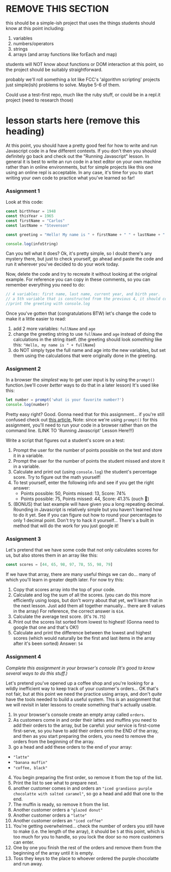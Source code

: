 # REMOVE THIS SECTION
this should be a simple-ish project that uses the things students should know at this point including:
1. variables
2. numbers/operators
3. strings
4. arrays (and array functions like forEach and map)

students will NOT know about functions or DOM interaction at this point, so the project should be suitably straightforward.

probably we'll roll something a lot like FCC's 'algorithm scripting' projects
just simple(ish) problems to solve.  Maybe 5-6 of them.

Could use a test-first repo, much like the ruby stuff, or could be in a repl.it project (need to research those)

# lesson starts here (remove this heading)
At this point, you should have a pretty good feel for how to write and run Javascript code in a few different contexts.  If you don't then you should definitely go back and check out the "Running Javascript" lesson. In general it is best to write an run code in a text editor on your own machine rather than in online environments, but for simple projects like this one using an online repl is acceptable.  In any case, it's time for you to start writing your own code to practice what you've learned so far!

### Assignment 1
Look at this code:
```javascript
const birthYear = 1948
const thisYear = 1965
const firstName = "Carlos"
const lastName = "Stevenson"

const greeting = "Hello! My name is " + firstName + " " + lastName + " and I am " + (thisYear - birthYear) + " years old."

console.log(infoString)
```
Can you tell what it does? Ok, it's pretty simple, so I doubt there's any mystery there, but just to check yourself, go ahead and paste the code and run it wherever you've decided to do your work today.

Now, delete the code and try to recreate it without looking at the original example.  For reference you can copy in these comments, so you can remember everything you need to do:

```javascript
// 4 variables: first name, last name, current year, and birth year.
// a 5th variable that is constructed from the previous 4, it should contain a greeting with the person's full name and their age.
//print the greeting with console.log
```
Once you've gotten that (congratulations BTW) let's change the code to make it a little easier to read:
1. add 2 more variables: `fullName` and `age`
2. change the greeting string to use `fullName` and `age` instead of doing the calculations in the string itself. (the greeting should look _something_ like this: `"Hello, my name is " + fullName`)
3. do NOT simply type the full name and age into the new variables, but set them using the calculations that were originally done in the greeting.

### Assignment 2
In a browser the _simplest_ way to get user input is by using the `prompt()` function.(we'll cover _better_ ways to do that in a later lesson) It's used like this:
```javascript
let number = prompt('what is your favorite number?')
console.log(number)
```
Pretty easy right? Good. Gonna need that for this assignment... if you're still confused check out [this article.](http://javascript.info/alert-prompt-confirm) Note: since we're using `prompt()` for this assignment, you'll need to run your code in a browser rather than on the command line. (LINK TO 'Running Javascript' Lesson Here!!!)

Write a script that figures out a student's score on a test:
1. Prompt the user for the number of points possible on the test and store it in a variable.
2. Prompt the user for the number of points the student missed and store it in a variable.
3. Calculate and print out (using `console.log`) the student's percentage score.  Try to figure out the math yourself!
4. To test yourself, enter the following info and see if you get the right answer: 
    - Points possible: 50, Points missed: 13, Score: 74%
    - Points possible: 75, Points missed: 44, Score: 41.3% (ouch 😬)
5. (BONUS) that last example will have given you a long repeating decimal.  Rounding in Javascript is relatively simple but you haven't learned how to do it yet.  See if you can figure out how to round your percentages to only 1 decimal point. Don't try to hack it yourself... There's a built in method that will do the work for you just google it!

### Assignment 3
Let's pretend that we have some code that not only calculates scores for us, but also stores them in an array like this:
```javascript
const scores = [44, 65, 98, 97, 78, 55, 98, 79]
```
If we have that array, there are many useful things we can do... many of which you'll learn in greater depth later.  For now try this:
1. Copy that scores array into the top of your code.
2. Calculate and log the sum of all the scores. (you can do this more efficiently using loops, but don't worry about that yet, we'll learn that in the next lesson.  Just add them all together manually... there are 8 values in the array)  For reference, the correct answer is `614`.
3. Calculate the average test score. (it's `76.75`)
4. Print out the scores list sorted from lowest to highest! (Gonna need to google that one and that's OK!)
5. Calculate and print the difference between the lowest and highest scores (which would naturally be the first and last items in the array after it's been sorted) Answer: `54`

### Assignment 4
_Complete this assignment in your browser's console (It's good to know several ways to do this stuff.)_

Let's pretend you've opened up a coffee shop and you're looking for a wildly inefficient way to keep track of your customer's orders... OK that's not fair, but at this point we need the practice using arrays, and don't _quite_ have the tools needed to build a useful system.  This is an assignment that we will revisit in later lessons to create something that's actually usable.
1. In your browser's console create an empty array called `orders`.
2. As customers come in and order their lattes and muffins you need to add their orders to the array, but be careful: your service is first-come first-serve, so you have to add their orders onto the END of the array, and then as you start preparing the orders, you need to remove the orders from the beginning of the array.
3. go a head and add these orders to the end of your array:
  - `"latte"`
  - `"banana muffin"`
  - `"coffee, black"`
4. You begin preparing the first order, so remove it from the top of the list.
5. Print the list to see what to prepare next.
6. another customer comes in and orders an `"iced grandioso purple chocolatte with salted caramel"`, so go a head and add that one to the end.
7. The muffin is ready, so remove it from the list.
8. Another customer orders a `"glazed donut"`
9. Another customer orders a `"latte"`
10. Another customer orders an `"iced coffee"`
11. You're getting overwhelmed... check the number of orders you still have to make (i.e. the length of the array), it should be `5` at this point, which is too much for you to handle, so you lock the door so no more customers can enter.
12. One by one you finish the rest of the orders and remove them from the beginning of the array until it is empty.
13. Toss they keys to the place to whoever ordered the purple chocolatte and run away. 
